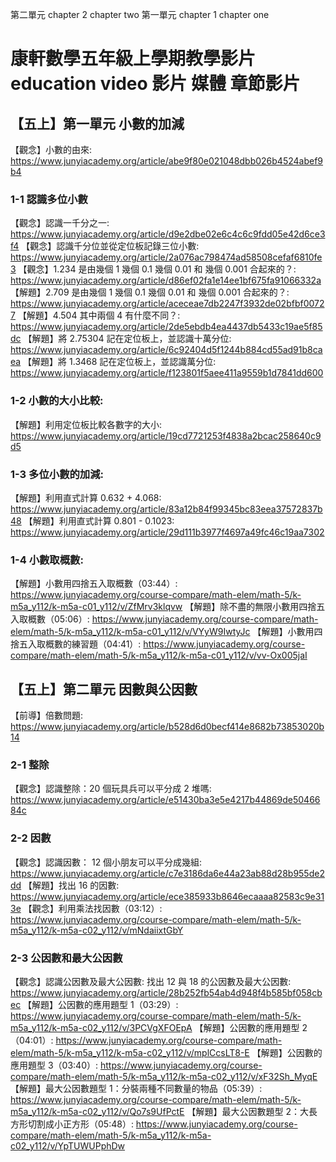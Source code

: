 第二單元 chapter 2 chapter two
第一單元 chapter 1 chapter one

# 康軒數學五年級上學期教學影片 education video 影片 媒體 章節影片

## 【五上】第一單元 小數的加減

【觀念】小數的由來:
https://www.junyiacademy.org/article/abe9f80e021048dbb026b4524abef9b4

### 1-1 認識多位小數

【觀念】認識一千分之一:
https://www.junyiacademy.org/article/d9e2dbe02e6c4c6c9fdd05e42d6ce3f4
【觀念】認識千分位並從定位板記錄三位小數:
https://www.junyiacademy.org/article/2a076ac798474ad58508cefaf6810fe3
【觀念】1.234 是由幾個 1 幾個 0.1 幾個 0.01 和 幾個 0.001 合起來的？:
https://www.junyiacademy.org/article/d86ef02fa1e14ee1bf675fa91066332a
【解題】2.709 是由幾個 1 幾個 0.1 幾個 0.01 和 幾個 0.001 合起來的？:
https://www.junyiacademy.org/article/aceceae7db2247f3932de02bfbf00727
【解題】4.504 其中兩個 4 有什麼不同？:
https://www.junyiacademy.org/article/2de5ebdb4ea4437db5433c19ae5f85dc
【解題】將 2.75304 記在定位板上，並認識十萬分位:
https://www.junyiacademy.org/article/6c92404d5f1244b884cd55ad91b8caea
【解題】將 1.3468 記在定位板上，並認識萬分位:
https://www.junyiacademy.org/article/f123801f5aee411a9559b1d7841dd600

### 1-2 小數的大小比較:

【解題】利用定位板比較各數字的大小:
https://www.junyiacademy.org/article/19cd7721253f4838a2bcac258640c9d5

### 1-3 多位小數的加減:

【解題】利用直式計算 0.632 + 4.068:
https://www.junyiacademy.org/article/83a12b84f99345bc83eea37572837b48
【解題】利用直式計算 0.801 - 0.1023:
https://www.junyiacademy.org/article/29d111b3977f4697a49fc46c19aa7302

### 1-4 小數取概數:

【解題】小數用四捨五入取概數（03:44）:
https://www.junyiacademy.org/course-compare/math-elem/math-5/k-m5a_y112/k-m5a-c01_y112/v/ZfMrv3klqvw
【解題】除不盡的無限小數用四捨五入取概數（05:06）:
https://www.junyiacademy.org/course-compare/math-elem/math-5/k-m5a_y112/k-m5a-c01_y112/v/VYyW9IwtyJc
【解題】小數用四捨五入取概數的練習題（04:41）:
https://www.junyiacademy.org/course-compare/math-elem/math-5/k-m5a_y112/k-m5a-c01_y112/v/vv-Ox005jaI

## 【五上】第二單元 因數與公因數

【前導】倍數問題:
https://www.junyiacademy.org/article/b528d6d0becf414e8682b73853020b14

### 2-1 整除

【觀念】認識整除：20 個玩具兵可以平分成 2 堆嗎:
https://www.junyiacademy.org/article/e51430ba3e5e4217b44869de5046684c

### 2-2 因數

【觀念】認識因數： 12 個小朋友可以平分成幾組:
https://www.junyiacademy.org/article/c7e3186da6e44a23ab88d28b955de2dd
【解題】找出 16 的因數:
https://www.junyiacademy.org/article/ece385933b8646ecaaaa82583c9e313e
【觀念】利用乘法找因數（03:12）:
https://www.junyiacademy.org/course-compare/math-elem/math-5/k-m5a_y112/k-m5a-c02_y112/v/mNdaiixtGbY

### 2-3 公因數和最大公因數

【觀念】認識公因數及最大公因數: 找出 12 與 18 的公因數及最大公因數:
https://www.junyiacademy.org/article/28b252fb54ab4d948f4b585bf058cbec
【解題】公因數的應用題型 1（03:29）:
https://www.junyiacademy.org/course-compare/math-elem/math-5/k-m5a_y112/k-m5a-c02_y112/v/3PCVgXFOEpA
【解題】公因數的應用題型 2（04:01）:
https://www.junyiacademy.org/course-compare/math-elem/math-5/k-m5a_y112/k-m5a-c02_y112/v/mplCcsLT8-E
【解題】公因數的應用題型 3（03:40）:
https://www.junyiacademy.org/course-compare/math-elem/math-5/k-m5a_y112/k-m5a-c02_y112/v/xF32Sh_MyqE
【解題】最大公因數題型 1：分裝兩種不同數量的物品（05:39）:
https://www.junyiacademy.org/course-compare/math-elem/math-5/k-m5a_y112/k-m5a-c02_y112/v/Qo7s9UfPctE
【解題】最大公因數題型 2：大長方形切割成小正方形（05:48）:
https://www.junyiacademy.org/course-compare/math-elem/math-5/k-m5a_y112/k-m5a-c02_y112/v/YpTUWUPphDw
